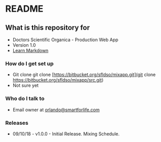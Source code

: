 # README #

## What is this repository for ##

* Doctors Scientific Organica - Production Web App
* Version 1.0
* [Learn Markdown](https://bitbucket.org/tutorials/markdowndemo)

### How do I get set up ###

* Git clone git clone [https://bitbucket.org/sfldso/mixapp.git](git clone https://bitbucket.org/sfldso/mixapp/src.git)
* Not sure yet

### Who do I talk to ###

* Email owner at orlando@smartforlife.com

### Releases ###

* 09/10/18 - v1.0.0 - Initial Release. Mixing Schedule.